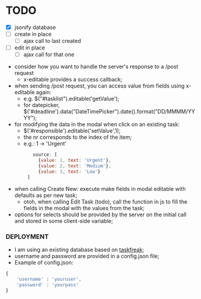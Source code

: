 # TODO

- [x] jsonify database
- [ ] create in place
  - [ ] ajax call to last created
- [ ] edit in place
  - [ ] ajax call for that one

- consider how you want to handle the server's response to a /post request
  - x-editable provides a success callback;
- when sending /post request, you can access value from fields using x-editable again:
  - e.g. $("#tasklist").editable('getValue');
  - for datepicker, $('#deadline').data("DateTimePicker").date().format("DD/MMMM/YYYY");
- for modifying the data in the modal when click on an existing task:
  -  $('#responsible').editable('setValue',1);
  - the nr corresponds to the index of the item;
  - e.g.: 1 -> 'Urgent'
```javascript
          source: [
            {value: 1, text: 'Urgent'},
            {value: 2, text: 'Medium'},
            {value: 3, text: 'Low'}
        ]
```

- when calling Create New: execute make fields in modal editable with defaults as per new task;
    - otoh, when calling Edit Task (todo), call the function in js to fill the fields in the modal with the values from the task;
- options for selects should be provided by the server on the initial call and stored in some client-side variable; 
  
### DEPLOYMENT

- I am using an existing database based on [taskfreak](http://www.taskfreak.com/);
- username and password are provided in a config.json file;
- Example of config.json:
```javascript
{
    'username' : 'youruser',
    'password' : 'yourpass'
}
```
